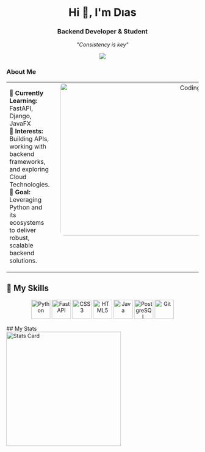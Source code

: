 <h1 align="center">Hi 👋, I'm Dıas</h1>
<h3 align="center">Backend Developer & Student</h3>

<p align="center">
  <i>"Consistency is key"</i>
</p>

<p align="center">
  <a href="https://t.me/ТВОЙ_TELEGRAM"><img src="https://img.shields.io/badge/Telegram-@dıkend1-blue?style=for-the-badge&logo=telegram"></a>
</p>

### About Me
<table style="width:100%; border-collapse:collapse;">
  <tr>
    <td style="vertical-align:top;">
      <ul style="list-style-type:none; padding-left:0;">
        <li>🌱 <strong>Currently Learning:</strong> FastAPI, Django, JavaFX </li>
        <li>💼 <strong>Interests:</strong> Building APIs, working with backend frameworks, and exploring Cloud Technologies.</li>
        <li>🎯 <strong>Goal:</strong> Leveraging Python and its ecosystems to deliver robust, scalable backend solutions.</li>
      </ul>
    </td>
    <td align="right" style="padding-left:20px; vertical-align:top;">
      <img width="400" src="https:https://media2.giphy.com/media/v1.Y2lkPTc5MGI3NjExMmJnNmI2anpzOW03ejFrZmNld3Jic2t3eW81NHBqYzc2ZmV2eDZmayZlcD12MV9pbnRlcm5hbF9naWZfYnlfaWQmY3Q9Zw/ghCX1B38YFXAwttIkg/giphy.gif" alt="Coding GIF" style="border-radius:10px;"/>
    </td>
  </tr>
</table>


## 💎 My Skills  
<p align="center">
  <img src="https://cdn.jsdelivr.net/gh/devicons/devicon/icons/python/python-original.svg" alt="Python" width="50" height="50"/>
  <img src="https://cdn.jsdelivr.net/gh/devicons/devicon/icons/fastapi/fastapi-original.svg" alt="FastAPI" width="50" height="50"/>
  <img src="https://cdn.jsdelivr.net/gh/devicons/devicon/icons/css3/css3-original.svg" alt="CSS3" width="50" height="50"/>
  <img src="https://cdn.jsdelivr.net/gh/devicons/devicon/icons/html5/html5-original.svg" alt="HTML5" width="50" height="50"/>
  <img src="https://cdn.jsdelivr.net/gh/devicons/devicon/icons/java/java-original.svg" alt="Java" width="50" height="50"/>
  <img src="https://cdn.jsdelivr.net/gh/devicons/devicon/icons/postgresql/postgresql-original.svg" alt="PostgreSQL" width="50" height="50"/>
  <img src="https://cdn.jsdelivr.net/gh/devicons/devicon/icons/git/git-original.svg" alt="Git" width="50" height="50"/>

</p>
## My Stats
<div>
  <img src="https://github-profile-summary-cards.vercel.app/api/cards/stats?username=dikend1&theme=2077" alt="Stats Card" width="300"/>
</div>
